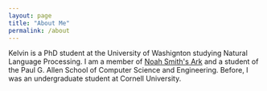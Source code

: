 ```yaml
---
layout: page
title: "About Me"
permalink: /about
---
```


Kelvin is a PhD student at the University of Washignton studying Natural Language Processing. I am a member of [Noah Smith's Ark](https://noahs-ark.github.io/) and a student of the Paul G. Allen School of Computer Science and Engineering. Before, I was an undergraduate student at Cornell University.
